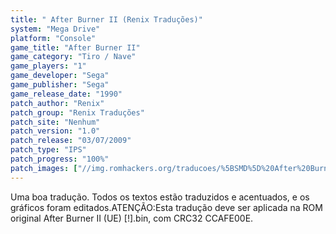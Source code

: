 ```yaml
---
title: " After Burner II (Renix Traduções)"
system: "Mega Drive"
platform: "Console"
game_title: "After Burner II"
game_category: "Tiro / Nave"
game_players: "1"
game_developer: "Sega"
game_publisher: "Sega"
game_release_date: "1990"
patch_author: "Renix"
patch_group: "Renix Traduções"
patch_site: "Nenhum"
patch_version: "1.0"
patch_release: "03/07/2009"
patch_type: "IPS"
patch_progress: "100%"
patch_images: ["//img.romhackers.org/traducoes/%5BSMD%5D%20After%20Burner%20II%20-%20Renix%20-%201.png","//img.romhackers.org/traducoes/%5BSMD%5D%20After%20Burner%20II%20-%20Renix%20-%202.png","//img.romhackers.org/traducoes/%5BSMD%5D%20After%20Burner%20II%20-%20Renix%20-%203.png"]
---
```

Uma boa tradução. Todos os textos estão traduzidos e acentuados, e os gráficos foram editados.ATENÇÃO:Esta tradução deve ser aplicada na ROM original After Burner II (UE) [!].bin, com CRC32 CCAFE00E.